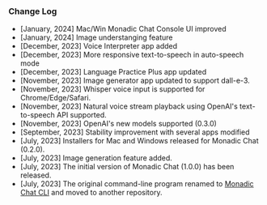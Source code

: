 ### Change Log

- [January, 2024] Mac/Win Monadic Chat Console UI improved
- [January, 2024] Image understanging feature
- [December, 2023] Voice Interpreter app added
- [December, 2023] More responsive text-to-speech in auto-speech mode
- [December, 2023] Language Practice Plus app updated
- [November, 2023] Image generator app updated to support dall-e-3.
- [November, 2023] Whisper voice input is supported for Chrome/Edge/Safari.
- [November, 2023] Natural voice stream playback using OpenAI's text-to-speech API supported.
- [November, 2023] OpenAI's new models supported (0.3.0)
- [September, 2023] Stability improvement with several apps modified
- [July, 2023] Installers for Mac and Windows released for Monadic Chat (0.2.0).
- [July, 2023] Image generation feature added.
- [July, 2023] The initial version of Monadic Chat (1.0.0) has been released.
- [July, 2023] The original command-line program renamed to [Monadic Chat CLI](https://github.com/yohasebe/monadic-chat-cli) and moved to another repository.

